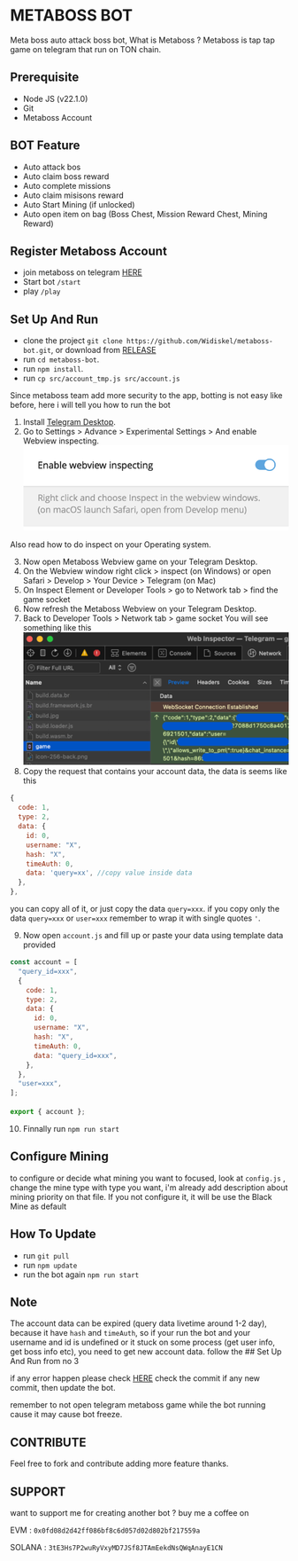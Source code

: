 # METABOSS BOT

Meta boss auto attack boss bot, What is Metaboss ? Metaboss is tap tap game on telegram that run on TON chain.

## Prerequisite

- Node JS (v22.1.0)
- Git
- Metaboss Account

## BOT Feature

- Auto attack bos
- Auto claim boss reward
- Auto complete missions
- Auto claim misisons reward
- Auto Start Mining (if unlocked)
- Auto open item on bag (Boss Chest, Mission Reward Chest, Mining Reward)

## Register Metaboss Account

- join metaboss on telegram [HERE](https://t.me/metaboss_2024_bot?start=ref_5703822759)
- Start bot `/start`
- play `/play`

## Set Up And Run

- clone the project `git clone https://github.com/Widiskel/metaboss-bot.git`, or download from [RELEASE](https://github.com/Widiskel/metaboss-bot/releases)
- run `cd metaboss-bot`.
- run `npm install`.
- run `cp src/account_tmp.js src/account.js`

Since metaboss team add more security to the app, botting is not easy like before, here i will tell you how to run the bot

1. Install [Telegram Desktop](https://desktop.telegram.org/).
2. Go to Settings > Advance > Experimental Settings > And enable Webview inspecting.
   ![image](https://github.com/Widiskel/metaboss-bot/blob/master/assets/image2.png)

Also read how to do inspect on your Operating system.

3. Now open Metaboss Webview game on your Telegram Desktop.
4. On the Webview window right click > inspect (on Windows) or open Safari > Develop > Your Device > Telegram (on Mac)
5. On Inspect Element or Developer Tools > go to Network tab > find the game socket
6. Now refresh the Metaboss Webview on your Telegram Desktop.
7. Back to Developer Tools > Network tab > game socket You will see something like this
   ![image](https://github.com/Widiskel/metaboss-bot/blob/master/assets/gamesocket.png)
8. Copy the request that contains your account data, the data is seems like this

```js
{
  code: 1,
  type: 2,
  data: {
    id: 0,
    username: "X",
    hash: "X",
    timeAuth: 0,
    data: 'query=xx', //copy value inside data
  },
},
```

you can copy all of it, or just copy the data `query=xxx`. if you copy only the data `query=xxx` or `user=xxx` remember to wrap it with single quotes `'`.

9. Now open `account.js` and fill up or paste your data using template data provided

```js
const account = [
  "query_id=xxx",
  {
    code: 1,
    type: 2,
    data: {
      id: 0,
      username: "X",
      hash: "X",
      timeAuth: 0,
      data: "query_id=xxx",
    },
  },
  "user=xxx",
];

export { account };
```

10. Finnally run `npm run start`

## Configure Mining

to configure or decide what mining you want to focused, look at `config.js` , change the mine type with type you want, i'm already add description about mining priority on that file. If you not configure it, it will be use the Black Mine as default

## How To Update

- run `git pull`
- run `npm update`
- run the bot again `npm run start`

## Note

The account data can be expired (query data livetime around 1-2 day), because it have `hash` and `timeAuth`, so if your run the bot and your username and id is undefined or it stuck on some process (get user info, get boss info etc), you need to get new account data. follow the ## Set Up And Run from no 3

if any error happen please check [HERE](https://github.com/Widiskel/metaboss-bot)
check the commit if any new commit, then update the bot.

remember to not open telegram metaboss game while the bot running cause it may cause bot freeze.

## CONTRIBUTE

Feel free to fork and contribute adding more feature thanks.

## SUPPORT

want to support me for creating another bot ?
buy me a coffee on

EVM : `0x0fd08d2d42ff086bf8c6d057d02d802bf217559a`

SOLANA : `3tE3Hs7P2wuRyVxyMD7JSf8JTAmEekdNsQWqAnayE1CN`
